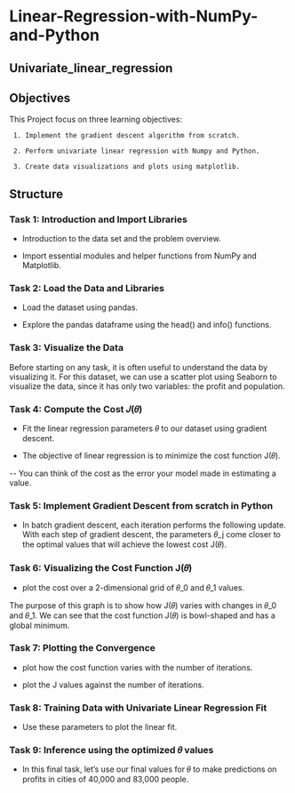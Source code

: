 # Linear-Regression-with-NumPy-and-Python

## Univariate_linear_regression

## Objectives 

This Project focus on three learning objectives:

     1. Implement the gradient descent algorithm from scratch.
     
     2. Perform univariate linear regression with Numpy and Python.
     
     3. Create data visualizations and plots using matplotlib.
     
## Structure 

### Task 1: Introduction and Import Libraries

* Introduction to the data set and the problem overview.

* Import essential modules and helper functions from NumPy and Matplotlib.

### Task 2: Load the Data and Libraries

* Load the dataset using pandas.

* Explore the pandas dataframe using the head() and info() functions.

### Task 3: Visualize the Data

Before starting on any task, it is often useful to understand the data by visualizing it.
For this dataset, we can use a scatter plot using Seaborn to visualize the data, since it has only two variables: the profit and population.

### Task 4: Compute the Cost 𝐽(𝜃)

* Fit the linear regression parameters 𝜃 to our dataset using gradient descent.

* The objective of linear regression is to minimize the cost function J(𝜃).

-- You can think of the cost as the error your model made in estimating a value.

### Task 5: Implement Gradient Descent from scratch in Python

* In batch gradient descent, each iteration performs the following update.
With each step of gradient descent, the parameters 𝜃_j come closer to the optimal values that will achieve the lowest cost J(𝜃).

### Task 6: Visualizing the Cost Function J(𝜃)

* plot the cost over a 2-dimensional grid of 𝜃_0 and 𝜃_1 values.

The purpose of this graph is to show how J(𝜃) varies with changes in 𝜃_0 and 𝜃_1.
We can see that the cost function J(𝜃) is bowl-shaped and has a global minimum.

### Task 7: Plotting the Convergence

* plot how the cost function varies with the number of iterations.

* plot the J values against the number of iterations.

### Task 8: Training Data with Univariate Linear Regression Fit

* Use these parameters to plot the linear fit. 

### Task 9: Inference using the optimized 𝜃 values

* In this final task, let’s use our final values for 𝜃 to make predictions on profits in cities of 40,000 and 83,000 people.
